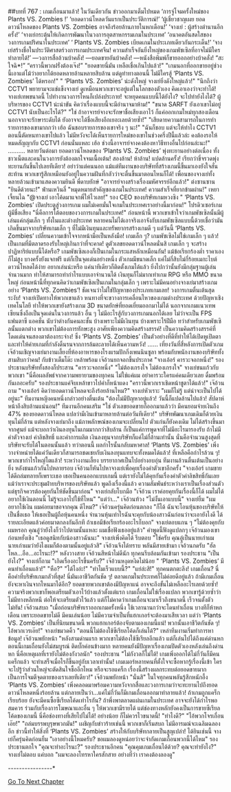 ##บทที่ 767 : เกมเถื่อนมาแล้ว!
ในวันเดียวกัน
ข่าวออกมาเต็มไปหมด
‘การจู่โจมครั้งใหม่ของ Plants VS. Zombies !’
‘ยอดดาวน์โหลดวันแรกเป็นประวัติการณ์!’
‘ผู้เชี่ยวชาญเผย ยอดดาวน์โหลดของ Plants VS. Zombies อาจถึงร้อยล้านภายในหกเดือน!’
‘จางเย่ : ผู้สร้างตำนานอีกครั้ง!’
‘จางเย่กระตุ้นให้เกิดการพัฒนาในวงการอุตสาหกรรมเกมในประเทศ’
‘อนาคตอันสดใสของวงการเกมปริศนาในประเทศ’
‘ Plants VS. Zombies เบียดเกมในประเภทเดียวกันกระเด็น!’
‘จางเย่สร้างชื่อในประวัติศาสตร์วงการเกมประเทศจีน! ความสำเร็จอันยิ่งใหญ่ของเกมพัซเซิลที่อาจไม่มีใครทำลายได้!’
—วงการสื่อล้วนบ้าคลั่ง!
—ยอดขายอันบ้าคลั่ง!
—หนังสือพิมพ์ก็ขายออกอย่างบ้าคลั่ง!
“สะใจฉิ*!”
“คราวนี้พวกฝรั่งต้องเจ๊ง!”
"ยอดขายนี่มัน เหลือเชื่อเกินไปแล้ว!"
"เกมนอกที่ออกขายอยู่ช่วงนี้เอาแต่โม้ว่าอยากได้ยอดหลายล้านหลายสิบล้าน แต่ดูท่าทางตอนนี้ ไม่มีใครสู้ ‘Plants VS. Zombies’ ได้หรอก!"
" ‘Plants VS. Zombies’ น่ะดังใหญ่ จางเย่ยิ่งดังใหญ่แล้ว!"
"นึกถึงว่า CCTV1 พยายามจะแช่แข็งจางเย่ ดูเหมือนพวกเขาจะอยู่แต่ในโลกของตัวเอง คิดเอาเองว่าจะทำได้! จางเย่เทพขนาดนี้ ไปทำงานวงการไหนก็เปล่งประกาย! จะหยุดคนแบบนี้ได้ยังไง? จะไปทำยังไงได้? ผู้บริหารของ CCTV1 น่ะน่าขัน คิดว่าเรื่องแบบนี้จะมีอำนาจมาห้าม!"
"ขนาด SARFT ยังเอาเขาไม่อยู่ CCTV1 นับเป็นอะไรได้?"
"ใช่ ถ้าอาจารย์จางจะรักษาชื่อเสียงเอาไว้ ก็แค่ออกเกมใหม่ทุกสองเดือน นอกจากจะรักษาระดับได้ ยังอาจจะได้ชื่อเสียงอีกเยอะเลยด้วยซ้ำ!"
"เสียดายความสามารถในการทำรายการของเขามากกว่า เฮ้อ ฉันชอบรายการของเขาจริง ๆ นะ!"
"ฉันก็ชอบ แต่จะให้ทำไง CCTV1 ตอนนี้ตัดหนทางเขาไปแล้ว ไม่มีหวังจะได้เห็นรายการใหม่ของเขาในช่วงครึ่งปีนี้แล้วล่ะ คงต้องรอให้หมดสัญญากับ CCTV1 ก่อนนั่นแหละ เฮ้อ ช่วงนี้อาจารย์จางคงต้องหาวิธีทางอื่นไปก่อนล่ะนะ!"
……….
หลายวันต่อมา
ยอดดาวน์โหลดของ ‘Plants VS. Zombies’ พุ่งทะยานอย่างต่อเนื่อง ทั้งชาวเน็ตและคนในวงการยังต้องตกใจจนเนื้อเต้น!
สองล้าน!
ห้าล้าน!
แปดล้านครั้ง!
เรียกว่าขี่จรวดพุ่งทะยานกันขึ้นไปเลยทีเดียว!
อย่าว่าแต่คนนอก แม้แต่ทีมงานของบริษัทที่สร้างเกมนี้ขึ้นมาเองยังใจสั่นสะท้าน พวกเขารู้สึกเหมือนยังอยู่ในความฝันที่กลัวว่าจะตื่นขึ้นมาตอนไหนก็ได้!
เพื่อนของจางเย่ทั้งหลายล้วนเข้ามาแสดงความยินดี
พี่ดาบยักษ์ "อาจารย์จางสร้างเรื่องมหัศจรรย์อีกแล้ว!"
ต่งซานซาน "ยินดีด้วยนะ!"
ฟ่านเหวินลี่ "หมุดหมายสำคัญของเกมในประเทศ! ความสำเร็จที่ยากข้ามผ่าน!"
เหยาเจี้ยนไฉ "@จางเย่ เอาโค้ดมาแจกพี่ให้ไวเลย!"
รอง CEO ของบริษัทเกมหวงซิง " ‘Plants VS. Zombies’ เปิดประตูสู่วงการเกม ผมไม่เคยมั่นใจเกมในประเทศเราอย่างนี้มาก่อน!"
โปรดิวเซอร์เกมผู้มีชื่อเสียง "นี่คือการโต้ตอบของวงการเกมในประเทศ!"
ก่อนหน้านี้ พวกเขาเข้าใจว่าเกมพัซเซิลนั้นมีผู้เล่นแค่กลุ่มเล็ก ๆ ทั้งในและต่างประเทศ หลายคนไม่ได้เอาจริงเอาจังกับเกมพัซเซิลแบบนี้ด้วยเชื่อว่ามันเกิดขึ้นมาจากบริษัทเกมเล็ก ๆ ที่ไม่มีเงินทุนและทรัพยากรสร้างเกมดี ๆ แต่วันนี้ ‘Plants VS. Zombies’ เปลี่ยนความเข้าใจจากหน้ามือเป็นหลังมือ! เกมเล็ก ๆ? เกมพัซเซิลไม่ใช่เกมเล็ก ๆ แล้ว! เป็นเกมที่มีตลาดรองรับใหญ่เกินกว่าที่จะคาด! ดูตัวเลขยอดดาวน์โหลดนั่นสิ เกมเล็ก ๆ จะสร้างปาฏิหาริย์แบบนี้ได้หรือ?
เกมพัซเซิลเองก็เป็นเกมในกระแสหลักเหมือนกัน!
แม้ข้อเรียกร้องต่ำ ราคาเองก็ไม่สูง บางครั้งยังแจกฟรี แต่ก็เป็นจุดเด่นอย่างหนึ่ง ตัวเกมมีขนาดเล็ก แค่ไม่กี่สิบไม่กี่ร้อยเมกะไบต์ ดาวน์โหลดได้ง่าย อยากเล่นน่ะหรือ แค่นาทีเดียวก็ติดตั้งเกมได้แล้ว ยิ่งไปกว่านั้นยังมีกลุ่มฐานผู้เล่นจำนวนมาก ทำให้สามารถทำกำไรแบบเอาจำนวนได้ เงินทุนก็ไม่มากเท่าเกม RPG หรือ MMO ขนาดใหญ่ ก่อนหน้านี้ที่ทุกคนคิดว่าเกมพัซเซิลเป็นเกมในกลุ่มเล็ก ๆ เพราะไม่มีคนอย่างจางเย่มาสร้างเกมอย่าง ‘Plants VS. Zombies’! ชัดเจนว่าไม่ใช่ปัญหาของประเภทเกมเลย!
วงการเกมตื่นเต้นสุดระงับ!
จางเย่เปิดทางให้พวกเขาแล้ว หนทางที่จะขวางการเคลื่อนไหวของเกมต่างประเทศ ด้วยปัญหาเชิงเทคโนโลยี ทำให้พวกเขายังสร้างเกม 3D ขนาดยักษ์ที่ยอดเยี่ยมออกมาไม่ได้ นอกจากเกมแนวเทพเซียนซึ่งถือเป็นจุดเด่นในวงการแล้ว อื่น ๆ ไม่มีอะไรสู้กับวงการเกมนอกได้เลย ไม่ว่าจะเป็น FPS แฟนตาซี แอคชั่น นับว่าต่างกันคนละชั้น บ้างเพราะไม่มีเงินทุน บ้างเพราะไร้ฝีมือ ทว่าสำหรับเกมพัซเซิลนั้นแตกต่าง พวกเขาไม่ต้องการทักษะสูง อาศัยเพียงความคิดสร้างสรรค์! เป็นความคิดสร้างสรรค์ที่โดดเด่นจนสองตาต้องกระจ่าง! ซึ่ง ‘Plants VS. Zombies’ เป็นตัวอย่างที่ดีที่ทำให้ได้เปิดหูเปิดตา และทำให้ค่ายเกมที่กำลังดิ้นรนจากการล้มละลายได้เห็นความหวัง!
……
เที่ยงวันที่สี่หลังการเปิดตัวเกม
เจ๊อ้วนเชิญจางเย่มางานเลี้ยงที่ห้องอาหารของโรงแรมปักกิ่งเพนนินซูลา พร้อมกับพนักงานของบริษัททั้งสามสิบกว่าคน!
กับข้าวเต็มโต๊ะ
เหล้าพร้อม
เจ๊อ้วนยกจอกขึ้นประกาศ "จางเอ้อร์ คารวะจอกหนึ่ง!"
รองประธานบริษัททั้งสองก็ประสาน "คารวะจอกหนึ่ง"
"ไม่ต้องเกรงใจ ไม่ต้องเกรงใจ" จางเย่ชนแก้วกับพวกเขา "นี่คือผลลัพธ์จากความพยายามของทุกคน ไม่ใช่แค่ผม อย่าคารวะใครแค่คนเดียวเลย ดื่มพร้อมกันเถอะครับ"
รองประธานแค่จิบเหล้าขาวไปคำก็หน้าแดง "คราวนี้พวกเราเชิดหน้าชูตาได้แล้ว!"
เจ๊อ้วนถาม "จางเอ้อร์ คิดว่ายอดดาวน์โหลดจะถึงร้อยล้านไหม?"
จางเย่หัวเราะ "ผมก็ไม่รู้ แต่น่าจะเป็นไปได้อยู่นะ"
ทีมงานหญิงคนหนึ่งกล่าวอย่างตื่นเต้น "ต้องไม่มีปัญหาอยู่แล้ว! วันนี้ก็แปดล้านไปแล้ว! สัปดาห์หน้าถึงสิบล้านแน่นอน!"
ทีมงานอีกคนเสริม "ใช่ ตัวเลขยอดขายก็ออกมาแล้วว่า มีคนยอมจ่ายเงินถึง 47% ของยอดดาวน์โหลด แปลว่ามีเงินเข้ามาหลายล้านต่อวันทีเดียว!"
บริษัทพัฒนาเกมเดิมก็ด้วยเงินทุนไม่กี่ล้าน แต่หลังจางเย่มาถึง แม้ภาพลักษณ์ของเกมจะเปลี่ยนไป ตัวแก่นก็ยังคงเดิม ไม่ได้สร้างขึ้นมาจากศูนย์ แม้จะบอกว่าเงินลงทุนในเกมมากกว่าสิบล้าน ก็เป็นแค่การพูดจาที่ไม่มีอะไรมารองรับ ถ้าไม่มีค่าตัวจางเย่ ค่าลิขสิทธิ์ และค่าการผลิต เงินลงทุนจากบริษัทก็แค่ไม่กี่ล้านเท่านั้น นั่นคือจำนวนสูงสุดที่บริษัทจะรับได้ในตอนนั้นแล้ว
ทว่าตอนนี้ ผลกำไรนั้นกลับมหาศาล!
‘Plants VS. Zombies’ เพิ่งวางจำหน่ายได้แค่วันเดียวก็สามารถชดเชยกับเงินลงทุนแทบจะทั้งหมดได้แล้ว! ที่เหลือคือกำไรล้วน ๆ! พวกเขากำไรใหญ่โตแล้ว!
ระหว่างงานเลี้ยง บรรยากาศเป็นไปอย่างอบอุ่น ทีมงานล้วนตื่นเต้นเป็นอย่างยิ่ง
หลังชนแก้วกันไปหลายรอบ เจ๊อ้วนก็หันไปหาจางเย่เพื่อคุยเรื่องค่าตัวเขาอีกครั้ง "จางเอ้อร์ เกมขายได้ดีถล่มทลายก็เพราะเธอ เธอเป็นคนออกแบบเกมนี้ แต่เรายังไม่ได้คุยกันเรื่องค่าตัวค่าลิขสิทธิ์กันเลย แม้ว่าเราจะประชุมฝ่ายบริหารของบริษัทแล้ว พูดถึงเรื่องนี้แล้ว ความสัมพันธ์ระหว่างเราเป็นเรื่องส่วนตัว แต่ธุรกิจควรต้องคุยกันให้ชัดขึ้นมาก่อน"
จางเย่กลับโบกมือ "เจ๊อ้วน เราค่อยคุยกันเรื่องนี้ก็ได้ ผมไม่ได้อยากใช้เงินตอนนี้ ไม่รู้จะเอาไปใช้ที่ไหน"
"แต่ว่า..." เจ๊อ้วนท้วง
"ไม่งั้นเอาแบบนี้" จางเย่ยิ้ม "ผมอยากใช้เงิน ผมค่อยมาขอจากคุณ ดีไหม?"
เจ๊อ้วนครุ่นคิดก่อนตกลง "ก็ได้ ฉันจะโอนหุ้นของบริษัทให้เป็นชื่อเธอ ให้เธอเป็นผู้ถือหุ้นคนหนึ่ง จำนวนหุ้นเท่าไรฉันจะคุยกับน้องสาวฉันก่อนว่าจะเอายังไงดี ได้รายละเอียดแล้วค่อยมาตกลงกันอีกที ถ้าเธอมีข้อเรียกร้องอะไรก็บอก"
จางเย่ตอบแกน ๆ "ไม่ต้องคุยกับผมหรอก คุณอู๋ว่ายังไงก็ว่าไปตามนั้นแหละ ผมเชื่อฟังเธออยู่แล้ว"
คำพูดนี้ฟังดูแปลกๆ
เจ๊อ้วนมองเขาก่อนหยั่งเชิง "เธอดูสนิทกับน้องสาวฉันนะ"
จางเย่เพิ่งคิดได้ รีบตอบ "ใช่ครับ คุณอู๋เป็นนายเก่าผม นายเก่าผมว่ายังไงผมก็ต้องตามนั้นอยู่แล้วสิ"
เจ๊อ้วนจึงได้ทราบ
พลันมีสายเข้ามา
เจ๊อ้วนกดรับ "ฮัลโหล...อือ...อะไรนะ!?"
หลังวางสาย เจ๊อ้วนสีหน้าไม่ดีนัก ทุกคนรีบล้อมกันเข้ามา
รองประธาน "เป็นยังไง?"
จางเย่ก็ถาม "เกิดเรื่องอะไรขึ้นครับ?"
เจ๊อ้วนหงุดหงิดไม่น้อย " ‘Plants VS. Zombies’ มีคนทำเถื่อนแล้ว!"
"หือ?"
"ได้ไงอ่ะ!"
"ทำไมเร็วแบบนี้?"
"แย่ล่ะสิ!"
ทุกคนตกตะลึง!
เกมเถื่อน? นี่คือคำที่บริษัทเกมกลัวที่สุด! นี่มันเอาชีวิตกันชัด ๆ! ตลาดเกมในประเทศก็ไม่ค่อยดีอยู่แล้ว ถ้ามีเกมเถื่อน ยังจะหาเงินจากไหนมาได้อีก? ยอดขายพวกเขาต้องมีปัญหาแน่ อาจจะถึงขั้นไม่เหลืออะไรเลยด้วยซ้ำ!
ความจริงพวกเขาก็พอเตรียมตัวเอาไว้บ้างแล้วตั้งแต่แรก เกมเถื่อนไม่ใช่เรื่องแปลก พวกเขารู้ด้วยซ้ำว่าไม่มีทางหลีกหนี ต่อให้จะเตรียมตัวไว้แล้ว แต่ก็ไม่คาดว่าเกมเถื่อนจะมาเร็วถึงขนาดนี้ เร็วจนตั้งตัวไม่ทัน!
เจ๊อ้วนสบถ "เมื่อก่อนบริษัทเราออกเกมครั้งหนึ่ง ใช้เวลานานกว่าจะโดนทำเถื่อน บางทีก็ห้าหกเดือน เพราะยอดขายไม่ดี มีคนเล่นน้อย ไม่มีความจำเป็นที่แฮกเกอร์จะต้องมาเสียเวลา แต่ว่า ‘Plants VS. Zombies’ เป็นที่นิยมขนาดนี้ พวกแฮกเกอร์ต้องจับตามองเกมนี้แน่! พวกนั้นเอาชีวิตกันชัด ๆ! ไอ้พวกเวรเอ๊ย!"
จางเย่ขมวดคิ้ว "ตอนนี้ไม่ต้องใช้ซีเรียลโค้ดก็เล่นได้?"
เหล่าทีมงานเริ่มทำการหาข้อมูล!
เจ๊อ้วนพยักหน้า "หลังสามด่านแรก พวกเขาไม่ต้องใช้ซีเรียลอีกแล้ว แต่ก็เล่นไปได้ถึงแค่ด่านหก ตอนนี้เกมเถื่อนยังไม่สมบูรณ์ ติดบั๊กค่อนข้างมาก หลายคนยังมีปัญหาเรื่องเกมปิดตัวเองหลังเล่นถึงด่านหก นี่คือเหตุผลที่เรายังไม่ต้องกังวลนัก"
รองประธาน "ไม่กังวลก็ไม่ได้! เกมเพิ่งออกได้ไม่กี่วันก็มีคนแคร็กแล้ว จะทำเสร็จเมื่อไรก็ขึ้นอยู่กับเวลาเท่านั้น! เกมเมอร์หลายคนที่ตั้งใจจะซื้อหากรู้เรื่องนี้เข้า ใครจะไปรู้ว่าส่วนใหญ่จะตัดสินใจซื้ออีกไหม หรือจะรอแคร็ก เรื่องนี้สร้างผลกระทบต่อยอดขายมาก เป็นการโจมตีจุดตายของเราเลยทีเดียว!"
เจ๊อ้วนพยักหน้า "นั่นสิ"
ในใจทุกคนพลันรู้สึกหนักอึ้ง
‘Plants VS. Zombies’ เพิ่งคลอดมาพร้อมความหวังจากสื่อและวงการเกมว่าจะทะยานไปถึงยอดดาวน์โหลดหนึ่งร้อยล้าน แต่กลายเป็นว่า...แค่ไม่กี่วันก็มีเกมเถื่อนออกมาทำลายแล้ว! ถ้าเกมถูกแคร็กเรียบร้อย ยังจะมีคนซื้อซีเรียลโค้ดเท่าไรกัน? ถ้าพึ่งพาตลาดแผ่นเกมในประเทศ อาจจะยังได้กำไรพอสมควร ร่วมกับเรื่องการโฆษณาและอื่น ๆ ให้พวกเขามีรายได้ แต่ช่องทางหลักยังคงเป็นการขายซีเรียลโค้ดของเกมนี้ นี่คือช่องทางที่เสียไปไม่ได้!
อย่างน้อย ก็ไม่ควรไวขนาดนี้!
"ทำไงดี?"
"ไอ้พวกโจรเถื่อนเอ๊ย!"
"ถล่มบรรพบุรุษพวกมัน!"
เผชิญกับข่าวร้ายเช่นนี้ พวกเขาก็เริ่มสบถ ไม่มีอารมณ์จะเฉลิมฉลองอีก ข่าวนี้ทำให้สิ่งที่ ‘Plants VS. Zombies’ สร้างให้กับบริษัทกลายเป็นสูญเปล่า!
ได้ยินเช่นนี้ จางเย่ก็ครุ่นคิดก่อนยิ้ม "เอาอย่างนี้ไหมครับ? ขอผมลองดูหน่อยว่าจะจำกัดเกมเถื่อนพวกนี้ได้ไหม"
รองประธานตกใจ "คุณจะทำอะไรนะ?"
รองประธานอีกคน "คุณคุมเกมเถื่อนได้ด้วย? คุณจะทำยังไง?"
จางเย่ไม่ตอบ แค่บอก "ผมจะลองโทรหาใครสักสาย อย่างที่ว่า เราคงต้องลองดู"






*-*-*-*-*-*-*-*-*-*-*-*-*-*-*-*-*




[Go To Next Chapter]( ./68.md)